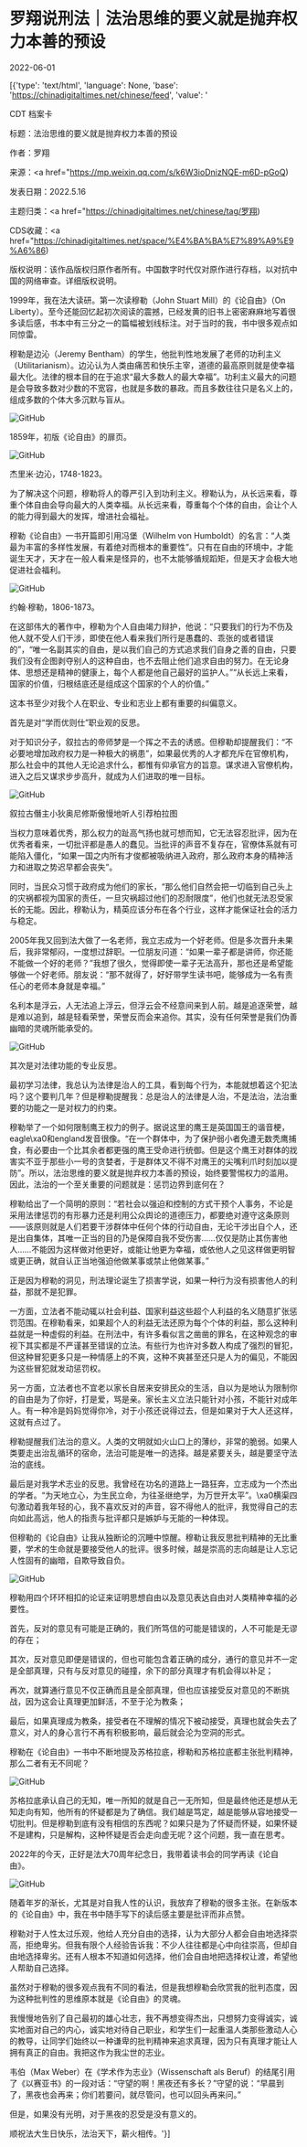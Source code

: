 # 罗翔说刑法｜法治思维的要义就是抛弃权力本善的预设

2022-06-01

[{'type': 'text/html', 'language': None, 'base': 'https://chinadigitaltimes.net/chinese/feed', 'value': '

CDT 档案卡

标题：法治思维的要义就是抛弃权力本善的预设

作者：罗翔

来源：<a href="https://mp.weixin.qq.com/s/k6W3ioDnizNQE-m6D-pGoQ)

发表日期：2022.5.16

主题归类：<a href="https://chinadigitaltimes.net/chinese/tag/罗翔)

CDS收藏：<a href="https://chinadigitaltimes.net/space/%E4%BA%BA%E7%89%A9%E9%A6%86)

版权说明：该作品版权归原作者所有。中国数字时代仅对原作进行存档，以对抗中国的网络审查。详细版权说明。





1999年，我在法大读研。第一次读穆勒（John Stuart Mill）的《论自由》（On Liberty）。至今还能回忆起初次阅读的震撼，已经发黄的旧书上密密麻麻地写着很多读后感，书本中有三分之一的篇幅被划线标注。对于当时的我，书中很多观点如同惊雷。

穆勒是边沁（Jeremy Bentham）的学生，他批判性地发展了老师的功利主义（Utilitarianism）。边沁认为人类由痛苦和快乐主宰，道德的最高原则就是使幸福最大化。法律的根本目的在于追求“最大多数人的最大幸福”。功利主义最大的问题是会导致多数对少数的不宽容，也就是多数的暴政。而且多数往往只是名义上的，组成多数的个体大多沉默与盲从。

![GitHub](https://keep.cdt.media/assets/images/a/f/af37bd37/c4a975d3.jpeg)

1859年，初版《论自由》的扉页。

![GitHub](https://keep.cdt.media/assets/images/a/f/af37bd37/dc724f19.jpeg)

杰里米·边沁，1748-1823。

为了解决这个问题，穆勒将人的尊严引入到功利主义。穆勒认为，从长远来看，尊重个体自由会导向最大的人类幸福。从长远来看，尊重每个个体的自由，会让个人的能力得到最大的发挥，增进社会福祉。

穆勒《论自由》一书开篇即引用冯堡（Wilhelm von Humboldt）的名言：“人类最为丰富的多样性发展，有着绝对而根本的重要性”。只有在自由的环境中，才能诞生天才，天才在一般人看来是怪异的，也不太能够循规蹈矩，但是天才会极大地促进社会福利。

![GitHub](https://keep.cdt.media/assets/images/a/f/af37bd37/b577f275.png)

约翰·穆勒，1806-1873。

在这部伟大的著作中，穆勒为个人自由竭力辩护，他说：“只要我们的行为不伤及他人就不受人们干涉，即使在他人看来我们所行是愚蠢的、乖张的或者错误的”，“唯一名副其实的自由，是以我们自己的方式追求我们自身之善的自由，只要我们没有企图剥夺别人的这种自由，也不去阻止他们追求自由的努力。在无论身体、思想还是精神的健康上，每个人都是他自己最好的监护人。”“从长远上来看，国家的价值，归根结底还是组成这个国家的个人的价值。”

这本书至少对我个人在职业、专业和志业上都有重要的纠偏意义。

首先是对“学而优则仕”职业观的反思。

对于知识分子，叙拉古的帝师梦是一个挥之不去的诱惑。但穆勒却提醒我们：“不必要地增加政府权力是一种极大的祸患”，如果最优秀的人才都充斥在官僚机构，那么社会中的其他人无论追求什么，都惟有仰承官方的旨意。谋求进入官僚机构，进入之后又谋求步步高升，就成为人们进取的唯一目标。

![GitHub](https://keep.cdt.media/assets/images/a/f/af37bd37/264f9286.jpeg)

叙拉古僭主小狄奥尼修斯傲慢地听人引荐柏拉图

当权力意味着优秀，那么权力的趾高气扬也就可想而知，它无法容忍批评，因为在优秀者看来，一切批评都是愚人的蠢见。当批评的声音不复存在，官僚体系就有可能陷入僵化，“如果一国之内所有才俊都被吸纳进入政府，那么政府本身的精神活力和进取之势迟早都会丧失”。

同时，当民众习惯于政府成为他们的家长，“那么他们自然会把一切临到自己头上的灾祸都视为国家的责任，一旦灾祸超过他们的忍耐限度”，他们也就无法忍受家长的无能。因此，穆勒认为，精英应该分布在各个行业，这样才能保证社会的活力与稳定。

2005年我又回到法大做了一名老师，我立志成为一个好老师。但是多次晋升未果后，我非常郁闷，一度想过辞职。一位朋友问道：“如果一辈子都是讲师，你还能不能做一个好的老师？”我想了很久，觉得即使一辈子无法高升，那也还是希望能够做一个好老师。朋友说：“那不就得了，好好带学生读书吧，能够成为一名有责任心的老师本身就是幸福。”

名利本是浮云，人无法追上浮云，但浮云会不经意间来到人前。越是追逐荣誉，越是难以追到，越是轻看荣誉，荣誉反而会来追你。其实，没有任何荣誉是我们伪善幽暗的灵魂所能承受的。

![GitHub](https://keep.cdt.media/assets/images/a/f/af37bd37/8c58f81e.png)

其次是对法律功能的专业反思。

最初学习法律，我总认为法律是治人的工具，看到每个行为，本能就想着这个犯法吗？这个要判几年？但是穆勒提醒我：总是治人的法律是人治，不是法治，法治重要的功能之一是对权力的约束。

穆勒举了一个如何限制鹰王权力的例子。据说这里的鹰王是英国国王的谐音梗，eagle\xa0和england发音很像。“在一个群体中，为了保护弱小者免遭无数秃鹰捕食，有必要由一个比其余者都更强的鹰王受命进行统御。但是这个鹰王对群体的戕害实不亚于那些小一号的贪婪者，于是群体又不得不对鹰王的尖嘴利爪时刻加以提防”。所以，法治思维的要义就是抛弃权力本善的预设，始终要警惕权力的滥用。因此，法治的一个至关重要的问题就是：惩罚边界到底何在？

穆勒给出了一个简明的原则：“若社会以强迫和控制的方式干预个人事务，不论是采用法律惩罚的有形暴力还是利用公众舆论的道德压力，都要绝对遵守这条原则——该原则就是人们若要干涉群体中任何个体的行动自由，无论干涉出自个人，还是出自集体，其唯一正当的目的乃是保障自我不受伤害……仅仅是防止其伤害他人……不能因为这样做对他更好，或能让他更为幸福，或依他人之见这样做更明智或更正确，就自认正当地强迫他做某事或禁止他做某事。”

正是因为穆勒的洞见，刑法理论诞生了损害学说，如果一种行为没有损害他人的利益，那就不是犯罪。

一方面，立法者不能动辄以社会利益、国家利益这些超个人利益的名义随意扩张惩罚范围。在穆勒看来，如果超个人的利益无法还原为每个个体的利益，那么这种利益就是一种虚假的利益。在刑法中，有许多看似言之凿凿的罪名，在这种观念的审视下其实都是不严谨甚至错误的立法。有些行为也许对多数人构成了强烈的冒犯，但这种冒犯更多只是一种情感上的不爽，这种不爽甚至还只是人为的偏见，不能因为这些冒犯就发动惩罚权。

另一方面，立法者也不宜老以家长自居来安排民众的生活，自以为是地认为限制你的自由是为了你好，打是爱，骂是亲。家长主义立法只能针对小孩，不能针对成年人。有一种冷是妈妈觉得你冷，对于小孩还说得过去，但是如果对于大人还这样，这就有点过了。

穆勒提醒我们法治的意义。人类的文明就如火山口上的薄纱，非常的脆弱。如果人类要走出治乱循环的宿命，法治可能是唯一的选择。越是紧要关头，越是要坚守法治的底线。

最后是对我学术志业的反思。我曾经在功名的道路上一路狂奔，立志成为一个杰出的学者。“为天地立心，为生民立命，为往圣继绝学，为万世开太平”。\xa0横渠四句激动着我年轻的心，我不喜欢反对的声音，容不得他人的批评，我觉得自己的志向如此高远，他人的指责与批评都只是嫉妒与无能的一种体现。

但穆勒的《论自由》让我从独断论的沉睡中惊醒。穆勒让我反思批判精神的无比重要，学术的生命就是要接受他人的批评。很多时候，越是崇高的志向越是让人忘记人性固有的幽暗，自欺导致自负。

![GitHub](https://keep.cdt.media/assets/images/a/f/af37bd37/39ed5b1b.jpeg)

穆勒用四个环环相扣的论证来证明思想自由以及意见表达自由对人类精神幸福的必要性。

首先，反对的意见有可能是正确的，我们所笃信的可能是错误的，人不可能是无谬的存在；

其次，反对意见即便是错误的，但也可能包含着正确的成分，通行的意见并不一定是全部真理，只有与反对意见的碰撞，余下的部分真理才有机会得以补足；

再次，就算通行意见不仅正确而且是全部真理，但也应该接受反对意见的不断挑战，因为这会让真理更加鲜活，不至于沦为教条；

最后，如果真理成为教条，接受者在不理解的情况下被动接受，真理也就会失去了意义，对人的身心言行不再有积极影响，最后就会沦为空洞的形式。

穆勒在《论自由》一书中不断地提及苏格拉底，穆勒和苏格拉底都主张批判精神，那么二者有无不同呢？

![GitHub](https://keep.cdt.media/assets/images/a/f/af37bd37/293c8006.png)

苏格拉底承认自己的无知，唯一所知的就是自己一无所知，但是最终他还是想从无知走向有知，他所有的怀疑都是为了确信。我们越是笃定，越是能够从容地接受一切批判。但是穆勒到底有没有相信的东西呢？如果只是为了怀疑而怀疑，如果怀疑不是建构，只是解构，这种怀疑是否会走向虚无呢？这个问题，我一直在思考。

2022年的今天，正好是法大70周年纪念日，我带着读书会的同学再读《论自由》。

![GitHub](https://keep.cdt.media/assets/images/a/f/af37bd37/168cfb04.jpeg)

随着年岁的渐长，尤其是对自我人性的认识，我放弃了穆勒的很多主张。在新版本的《论自由》中，我在书中随手写下的读后感主要是批评而非点赞。

穆勒对于人性太过乐观，他给人充分自由的选择，认为大部分人都会自由地选择崇高，拒绝卑劣。但我有限个人经验告诉我：不少人往往都是心中向往崇高，但却自由地选择卑劣。还有人根本不知道如何选择，他们会自由地把选择权让渡，希望他人帮助自己选择。

虽然对于穆勒的很多观点我有不同的看法，但是我想穆勒会欣赏我的批判态度，因为这种批判性的思维原本就是《论自由》的灵魂。

我慢慢地告别了自己最初的雄心壮志，我不再想变得杰出，只想努力变得诚实，诚实地面对自己的内心，诚实地对待自己职业，和学生们一起重温人类那些激动人心的教导，让同学们始终以一种谦卑的批判精神来追求真理，因为只有真理才能让人拥有真正的自由。我把这作为我尘世的志业。

韦伯（Max Weber）在《学术作为志业》（Wissenschaft als Beruf）的结尾引用了《以赛亚书》的一段对话：“守望的啊！黑夜还有多长？”守望的说：“早晨到了，黑夜也会再来；你们若要问，就尽管问，也可以回头再来问。”

但是，如果没有光明，对于黑夜的忍受是没有意义的。

顺祝法大生日快乐，法治天下，薪火相传。'}]